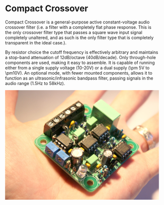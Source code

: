 # Compact Crossover

Compact Crossover is a general-purpose active constant-voltage audio crossover filter (i.e. a filter with a completely flat phase response. This is the only crossover filter type that passes a square wave input signal completely unaltered, and as such is the only filter type that is completely transparent in the ideal case.).  

By resistor choice the cutoff frequency is effectively arbitrary and maintains a stop-band attenuation of 12dB/octave (40dB/decade). Only through-hole components are used, making it easy to assemble. It is capable of running either from a single supply voltage (10-20V) or a dual supply (\pm 5V to \pm10V). An optional mode, with fewer mounted components, allows it to function as an ultrasonic/infrasonic bandpass filter, passing signals in the audio range (1.5Hz to 58kHz).

![Image](./img.jpg?raw=true)